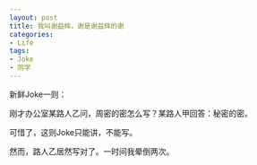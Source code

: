 ```yaml
---
layout: post
title: 我叫谢益辉，谢是谢益辉的谢
categories:
- Life
tags:
- Joke
- 同学
---
```


新鲜Joke一则：

刚才办公室某路人乙问，周密的密怎么写？某路人甲回答：秘密的密。

可惜了，这则Joke只能讲，不能写。

然而，路人乙居然写对了。一时间我晕倒两次。
